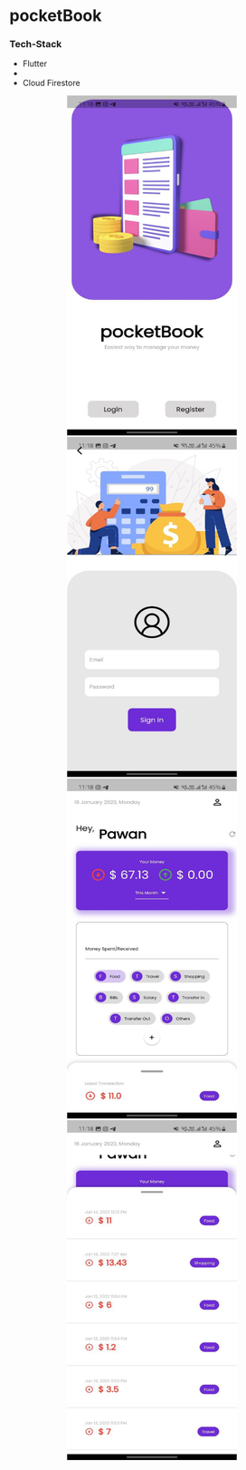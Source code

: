 # pocketBook

### Tech-Stack
<ul>
<li>Flutter<li>
<li>Cloud Firestore</li>
</ul>

<p align="center">
<img src = "https://github.com/PawanPatil19/pocketBook/blob/main/landing_page.jpg?raw=true" height = "600" width = "300">
<img src = "https://github.com/PawanPatil19/pocketBook/blob/main/login_page.jpg?raw=true" height = "600" width = "300">
<img src = "https://github.com/PawanPatil19/pocketBook/blob/main/home1.jpg?raw=true" height = "600" width = "300">
<img src = "https://github.com/PawanPatil19/pocketBook/blob/main/home2.jpg?raw=true" height = "600" width = "300">
 </p>
<!-- ![alt text](https://github.com/PawanPatil19/pocketBook/blob/main/welcome_page.jpg?raw=true) -->

<!-- ![alt text](https://github.com/PawanPatil19/pocketBook/blob/main/login_page.jpg?raw=true) -->

<!-- ![alt text](https://github.com/PawanPatil19/pocketBook/blob/main/home1_page.jpg?raw=true) -->

<!-- ![alt text](https://github.com/PawanPatil19/pocketBook/blob/main/home2_page.jpg?raw=true)
 -->
